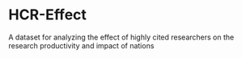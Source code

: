 # HCR-Effect
A dataset for analyzing the effect of highly cited researchers on the research productivity and impact of nations
